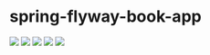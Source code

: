 # spring-flyway-book-app

![](https://img.shields.io/badge/Code-Spring_Boot-informational?style=flat&logo=spring%20boot&logoColor=white&color=48bcd1)
![](https://img.shields.io/badge/Code-Hibernate-informational?style=flat&logo=hibernate&logoColor=white&color=48bcd1)
![](https://img.shields.io/badge/Tools-Sourcetree-informational?style=flat&logo=sourcetree&logoColor=white&color=45b08c)
![](https://img.shields.io/badge/Tools-Flyway-informational?style=flat&logo=Flyway&logoColor=white&color=45b08c)
![](https://img.shields.io/badge/Database-MySQL-informational?style=flat&logo=mysql&logoColor=white&color=15998e)
